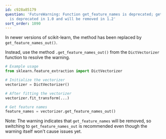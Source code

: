 ```yaml
---
id: c928a85179
question: 'FutureWarning: Function get_feature_names is deprecated; get_feature_names
  is deprecated in 1.0 and will be removed in 1.2'
sort_order: 1090
---
```


In newer versions of scikit-learn, the method has been replaced by `get_feature_names_out()`.

Instead, use the method `.get_feature_names_out()` from the `DictVectorizer` function to resolve the warning.

```python
# Example usage
from sklearn.feature_extraction import DictVectorizer

# Initialize the vectorizer
vectorizer = DictVectorizer()

# After fitting the vectorizer
vectorizer.fit_transform(...)

# Get feature names
feature_names = vectorizer.get_feature_names_out()
```

Note: The warning indicates that `get_feature_names` will be removed, so switching to `get_feature_names_out` is recommended even though the warning itself won't cause issues yet.